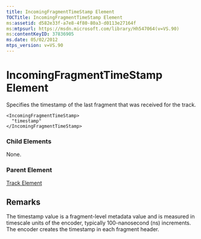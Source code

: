 ```yaml
---
title: IncomingFragmentTimeStamp Element
TOCTitle: IncomingFragmentTimeStamp Element
ms:assetid: d582e33f-a7e8-4f80-80a3-d0113e27164f
ms:mtpsurl: https://msdn.microsoft.com/library/Hh547064(v=VS.90)
ms:contentKeyID: 37836905
ms.date: 05/02/2012
mtps_version: v=VS.90
---
```


# IncomingFragmentTimeStamp Element

Specifies the timestamp of the last fragment that was received for the track.

    <IncomingFragmentTimeStamp>
      "timestamp"
    </IncomingFragmentTimeStamp>

### Child Elements

None.

### Parent Element

[Track Element](track-element.md)


## Remarks

The timestamp value is a fragment-level metadata value and is measured in timescale units of the encoder, typically 100-nanosecond (ns) increments. The encoder creates the timestamp in each fragment header.

